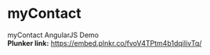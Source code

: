 # myContact
myContact AngularJS Demo
<br>
<strong>Plunker link:</strong>
https://embed.plnkr.co/fvoV4TPtm4b1dqiIivTq/